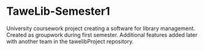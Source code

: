 # TaweLib-Semester1

University coursework project creating a software for library management. Created as groupwork during first semester. Additional features added later with another team in the 
tawelibProject repository.
